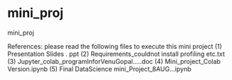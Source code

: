 # mini_proj
mini_proj

References: please read the following files to execute this mini project
(1) Presentation Slides . ppt
(2) Requirements_couldnot install profiling etc.txt
(3) Jupyter_colab_programInforVenuGopal…..doc 
(4) Mini_project_Colab Version.ipynb
(5) Final DataScience mini_Project_8AUG...ipynb 
